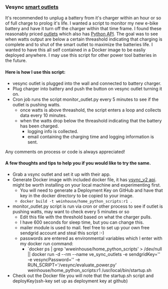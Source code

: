 ### Vesync [smart outlets](http://www.vesync.com/outlets)

It's recommended to unplug a battery from it's charger within an hour or so of full charge to prolog it's life. I wanted a script to monitor my new e-bike battery and have it turn off the charger within that time frame. I found these reasonably priced [outlets](http://www.vesync.com/outlets) which also has [Python API](https://pypi.org/project/pyvesync-v2/). The goal was to see when watts output are below a certain threashold indicating that charging is complete and to shut of the smart outlet to maximize the batteries life. I wanted to have this all self contained in a Docker image to be easliy deployed anywhere. I may use this script for other power tool batteries in the future.

#### Here is how I use this script:
- vesync outlet is plugged into the wall and connected to battery charger.
- Plug charger into battery and push the button on vesync outlet turning it on.
- Cron job runs the script monitor_outlet.py every 5 minutes to see if the outlet is pushing watts.
  - once watts is above threashold, the script enters a loop and collects data every 10 minutes.
  - when the watts drop below the threashold indicating that the battery has been charged.
    - logging info is collected.
    - email containing the charging time and logging information is sent.

Any comments on process or code is always appreciated!

#### A few thoughts and tips to help you if you would like to try the same.
- Grab a vsync outlet and set it up with their app.
- Generate Docker image with included docker file, it has [vsync_v2 api](https://pypi.org/project/pyvesync-v2/). might be worth installing on your local machine and experimenting first.
  - You will need to generate a Deployment Key on GitHub and have that key in the docker directory to be copied to your image.
  - `docker build -t weinhouse/home_python_scripts:r1 .`
- monitor_outlet.py script is run via cron or other process to see if outlet is pushing watts, may want to check every 5 minutes or so
  - Edit this file with the threshold based on what the charger pulls.
  - I have 600 seconds for sleep time, but you can change this.
  - mailer module is used to mail. feel free to set up your own free sendgrid account and steal this script :-)
  - passwords are entered as environmental variables which I enter with my docker run command:
    - `docker ps | grep 'wweinhouse/home_python_scripts' > /dev/null || docker run -d --rm --name ve_sync_outlets -e sendgridKey='<Sendgrid Key>' -e vesyncPassword='<vesync pw>' -e RUN_SCRIPT='/vesync/evaluate_power.py' weinhouse/home_python_scripts:r1 /usr/local/bin/startup.sh
- Check out the Docker file you will note that the startup.sh script and deployKey(ssh-key set up as deployment key at github)
